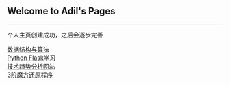 ## Welcome to Adil's Pages
---

个人主页创建成功，之后会逐步完善

[数据结构与算法](https://desperadoadil.github.io/DataStructureAndAlgorithms/)  
[Python Flask学习](https://desperadoadil.github.io/FlaskLearning/)  
[技术趋势分析网站](https://desperadoadil.github.io/TechnicalTrendAnalysis/)  
[3阶魔方还原程序](https://desperadoadil.github.io/CubeRestore/)  
